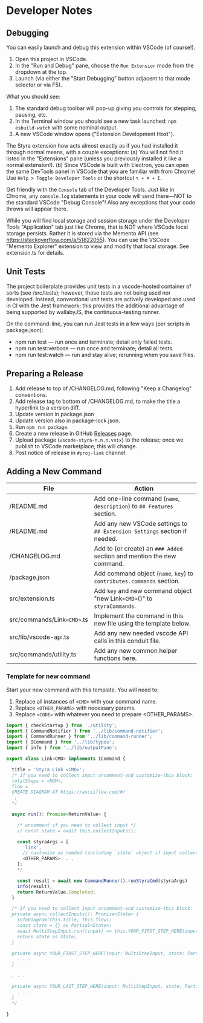 # Developer Notes

## Debugging

You can easily launch and debug this extension within VSCode (of course!).

1. Open this project in VSCode.
2. In the "Run and Debug" pane, choose the `Run Extension` mode from the dropdown at the top.
3. Launch (via either the "Start Debugging" button adjacent to that mode selector or via F5).

What you should see:

1. The standard debug toolbar will pop-up giving you controls for stepping, pausing, etc.
2. In the Terminal window you should see a new task launched: `npm esbuild-watch` with some nominal output.
3. A new VSCode window opens ("Extension Development Host").

The Styra extension how acts almost exactly as if you had installed it through normal means, with a couple exceptions:
(a) You will not find it listed in the "Extensions" pane (unless you previously installed it like a normal extension!).
(b) Since VSCode is built with Electron, you can open the same DevTools panel in VSCode that you are familiar with from Chrome!
Use `Help > Toggle Developer Tools` or the shortcut `⌥ + ⌘ + I`.

Get friendly with the `Console` tab of the Developer Tools. Just like in Chrome, any `console.log` statements in your code will send there—NOT to the standard VSCode "Debug Console"! Also any exceptions that your code throws will appear there.

While you will find local storage and session storage under the Developer Tools "Application" tab just like Chrome,
that is NOT where VSCode local storage persists. Rather it is stored via the Memento API (see <https://stackoverflow.com/a/51822055>).
You can use the VSCode "Memento Explorer" extension to view and modify that local storage. See extension.ts for details.

## Unit Tests

The project boilerplate provides unit tests in a vscode-hosted container of sorts (see /src/tests);
however, those tests are not being used nor developed.
Instead, conventional unit tests are actively developed and used in CI with the Jest framework;
this provides the additional advantage of being supported by wallabyJS, the continuous-testing runner.

On the command-line, you can run Jest tests in a few ways (per scripts in package.json):

- npm run test — run once and terminate; detail only failed tests.
- npm run test:verbose — run once and terminate; detail all tests.
- npm run test:watch — run and stay alive; rerunning when you save files.

## Preparing a Release

1. Add release to top of /CHANGELOG.md, following "Keep a Changelog" conventions.
2. Add release tag to bottom of /CHANGELOG.md, to make the title a hyperlink to a version diff.
3. Update version in package.json
4. Update version also in package-lock.json.
5. Run `npm run package`.
6. Create a new release in GitHub [Releases](https://github.com/StyraInc/vscode-styra/releases) page.
7. Upload package (`vscode-styra-n.n.n.vsix`) to the release; once we publish to VSCode marketplace, this will change.
8. Post notice of release in `#proj-link` channel.

## Adding a New Command

| File | Action |
| ---- | ------ |
| /README.md | Add one-line command (`name`, `description`) to `## Features` section. |
| /README.md | Add any new VSCode settings to `## Extension Settings` section if needed. |
| /CHANGELOG.md | Add to (or create) an `### Added` section and mention the new command. |
| /package.json | Add command object (`name`, `key`) to `contributes.commands` section. |
| src/extension.ts | Add `key` and new command object "new Link`<CMD>`()" to `styraCommands`. |
| src/commands/Link`<CMD>`.ts | Implement the command in this new file using the template below.
| src/lib/vscode-api.ts | Add any new needed vscode API calls in this conduit file. |
| src/commands/utility.ts | Add any new common helper functions here. |

### Template for new command

Start your new command with this template.  You will need to:

1. Replace all instances of `<CMD>` with your command name.
2. Replace `<OTHER_PARAMS>` with necessary params.
3. Replace `<CODE>` with whatever you need to prepare <OTHER_PARAMS>.

``` typescript
import { checkStartup } from './utility';
import { CommandNotifier } from '../lib/command-notifier';
import { CommandRunner } from '../lib/command-runner';
import { ICommand } from '../lib/types';
import { info } from '../lib/outputPane';

export class Link<CMD> implements ICommand {

  title = 'Styra Link <CMD>';
  /* if you need to collect input uncomment-and customize-this block:
  totalSteps = <NUM>;
  flow = `
  CREATE DIAGRAM AT https://asciiflow.com/#/
  `;
  */

  async run(): Promise<ReturnValue> {

    /* uncomment if you need to collect input */
    // const state = await this.collectInputs();

    const styraArgs = [
      'link',
      // customize as needed (including `state` object if input collected)
      <OTHER_PARAMS>. . .
    ];
    */

    const result = await new CommandRunner().runStyraCmd(styraArgs)
    info(result);
    return ReturnValue.Completed;
  }

  /* if you need to collect input uncomment-and customize-this block:
  private async collectInputs(): Promise<State> {
    infoDiagram(this.title, this.flow);
    const state = {} as Partial<State>;
    await MultiStepInput.run((input) => this.YOUR_FIRST_STEP_HERE(input, state));
    return state as State;
  } 

  private async YOUR_FIRST_STEP_HERE(input: MultiStepInput, state: Partial<State>): Promise<StepType> {
    . . .
  } 

  . . .

  private async YOUR_LAST_STEP_HERE(input: MultiStepInput, state: Partial<State>): Promise<void> {
    . . .
  } 
  */

}
```
